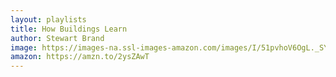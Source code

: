 ```yaml
---
layout: playlists
title: How Buildings Learn
author: Stewart Brand
image: https://images-na.ssl-images-amazon.com/images/I/51pvhoV6OgL._SY386_BO1,204,203,200_.jpg
amazon: https://amzn.to/2ysZAwT
---
```


